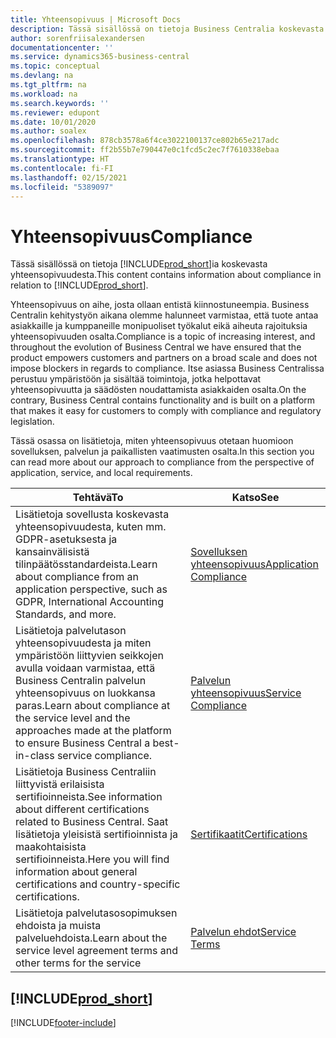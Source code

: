 ```yaml
---
title: Yhteensopivuus | Microsoft Docs
description: Tässä sisällössä on tietoja Business Centralia koskevasta yhteensopivuudesta.
author: sorenfriisalexandersen
documentationcenter: ''
ms.service: dynamics365-business-central
ms.topic: conceptual
ms.devlang: na
ms.tgt_pltfrm: na
ms.workload: na
ms.search.keywords: ''
ms.reviewer: edupont
ms.date: 10/01/2020
ms.author: soalex
ms.openlocfilehash: 878cb3578a6f4ce3022100137ce802b65e217adc
ms.sourcegitcommit: ff2b55b7e790447e0c1fcd5c2ec7f7610338ebaa
ms.translationtype: HT
ms.contentlocale: fi-FI
ms.lasthandoff: 02/15/2021
ms.locfileid: "5389097"
---
```

# <a name="compliance"></a><span data-ttu-id="de1a4-103">Yhteensopivuus</span><span class="sxs-lookup"><span data-stu-id="de1a4-103">Compliance</span></span>

<span data-ttu-id="de1a4-104">Tässä sisällössä on tietoja [!INCLUDE[prod_short](../includes/prod_short.md)]ia koskevasta yhteensopivuudesta.</span><span class="sxs-lookup"><span data-stu-id="de1a4-104">This content contains information about compliance in relation to [!INCLUDE[prod_short](../includes/prod_short.md)].</span></span>  

<span data-ttu-id="de1a4-105">Yhteensopivuus on aihe, josta ollaan entistä kiinnostuneempia. Business Centralin kehitystyön aikana olemme halunneet varmistaa, että tuote antaa asiakkaille ja kumppaneille monipuoliset työkalut eikä aiheuta rajoituksia yhteensopivuuden osalta.</span><span class="sxs-lookup"><span data-stu-id="de1a4-105">Compliance is a topic of increasing interest, and throughout the evolution of Business Central we have ensured that the product empowers customers and partners on a broad scale and does not impose blockers in regards to compliance.</span></span> <span data-ttu-id="de1a4-106">Itse asiassa Business Centralissa perustuu ympäristöön ja sisältää toimintoja, jotka helpottavat yhteensopivuutta ja säädösten noudattamista asiakkaiden osalta.</span><span class="sxs-lookup"><span data-stu-id="de1a4-106">On the contrary, Business Central contains functionality and is built on a platform that makes it easy for customers to comply with compliance and regulatory legislation.</span></span>

<span data-ttu-id="de1a4-107">Tässä osassa on lisätietoja, miten yhteensopivuus otetaan huomioon sovelluksen, palvelun ja paikallisten vaatimusten osalta.</span><span class="sxs-lookup"><span data-stu-id="de1a4-107">In this section you can read more about our approach to compliance from the perspective of application, service, and local  requirements.</span></span>

|<span data-ttu-id="de1a4-108">**Tehtävä**</span><span class="sxs-lookup"><span data-stu-id="de1a4-108">**To**</span></span>|<span data-ttu-id="de1a4-109">**Katso**</span><span class="sxs-lookup"><span data-stu-id="de1a4-109">**See**</span></span>|  
|------------|-------------|  
|<span data-ttu-id="de1a4-110">Lisätietoja sovellusta koskevasta yhteensopivuudesta, kuten mm. GDPR-asetuksesta ja kansainvälisistä tilinpäätösstandardeista.</span><span class="sxs-lookup"><span data-stu-id="de1a4-110">Learn about compliance from an application perspective, such as GDPR, International Accounting Standards, and more.</span></span>|[<span data-ttu-id="de1a4-111">Sovelluksen yhteensopivuus</span><span class="sxs-lookup"><span data-stu-id="de1a4-111">Application Compliance</span></span>](compliance-application-compliance.md)|  
|<span data-ttu-id="de1a4-112">Lisätietoja palvelutason yhteensopivuudesta ja miten ympäristöön liittyvien seikkojen avulla voidaan varmistaa, että Business Centralin palvelun yhteensopivuus on luokkansa paras.</span><span class="sxs-lookup"><span data-stu-id="de1a4-112">Learn about compliance at the service level and the approaches made at the platform to ensure Business Central a best-in-class service compliance.</span></span>|[<span data-ttu-id="de1a4-113">Palvelun yhteensopivuus</span><span class="sxs-lookup"><span data-stu-id="de1a4-113">Service Compliance</span></span>](compliance-service-compliance.md)|  
|<span data-ttu-id="de1a4-114">Lisätietoja Business Centraliin liittyvistä erilaisista sertifioinneista.</span><span class="sxs-lookup"><span data-stu-id="de1a4-114">See information about different certifications related to Business Central.</span></span> <span data-ttu-id="de1a4-115">Saat lisätietoja yleisistä sertifioinnista ja maakohtaisista sertifioinneista.</span><span class="sxs-lookup"><span data-stu-id="de1a4-115">Here you will find information about general certifications and country-specific certifications.</span></span>|[<span data-ttu-id="de1a4-116">Sertifikaatit</span><span class="sxs-lookup"><span data-stu-id="de1a4-116">Certifications</span></span>](compliance-certifications.md)|  
|<span data-ttu-id="de1a4-117">Lisätietoja palvelutasosopimuksen ehdoista ja muista palveluehdoista.</span><span class="sxs-lookup"><span data-stu-id="de1a4-117">Learn about the service level agreement terms and other terms for the service</span></span>|[<span data-ttu-id="de1a4-118">Palvelun ehdot</span><span class="sxs-lookup"><span data-stu-id="de1a4-118">Service Terms</span></span>](compliance-service-compliance.md#service-terms)|  

## [!INCLUDE[prod_short](../includes/free_trial_md.md)]  


[!INCLUDE[footer-include](../includes/footer-banner.md)]
